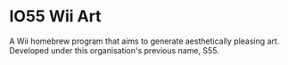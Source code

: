 # IO55 Wii Art
A Wii homebrew program that aims to generate aesthetically pleasing art. Developed under this organisation's previous name, S55.
